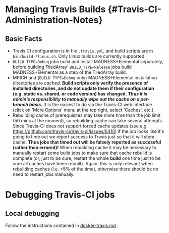 # Managing Travis Builds {#Travis-CI-Administration-Notes}

## Basic Facts
* Travis CI configuration is in file `.travis.yml`, and build scripts are in `bin/build-*linux.sh`. Only Linux builds are currently supported.
* `BUILD_TYPE=Debug` jobs build and install MADNESS+Elemental separately, before building TiledArray' `BUILD_TYPE=Release` jobs build MADNESS+Elemental as a step of the TiledArray build.
* MPICH and (`BUILD_TYPE=Debug` only) MADNESS+Elemental installation directories are _cached_. **Build scripts only verify the presence of installed directories, and do not update them if their configuration (e.g. static vs. shared, or code version) has changed. _Thus it is admin's responsibility to manually wipe out the cache on a per-branch basis_.** It is the easiest to do via the Travis-CI web interface (click on 'More Options' menu at the top right, select 'Caches', etc.).
* Rebuilding cache of prerequisites may take more time than the job limit (50 mins at the moment), so rebuilding cache can take several attempts. Since Travis-CI does not support forced cache updates (see e.g. https://github.com/travis-ci/travis-ci/issues/6410) if the job looks like it's going to time out we report success to Travis just so that it will store cache. __Thus jobs that timed out will be falsely reported as successful (rather than errored)!__ When rebuilding cache it may be necessary to manually restart some build jobs to make sure that cache rebuild is complete (or, just to be sure, restart the whole __build__ one time just to be sure all caches have been rebuilt). Again: this is only relevant when rebuilding caches (i.e. <5% of the time), otherwise there should be no need to restart jobs manually.

# Debugging Travis-CI jobs

## Local debugging

Follow the instructions contained in [docker-travis.md](https://github.com/ValeevGroup/tiledarray/blob/master/bin/docker-travis.md) .
